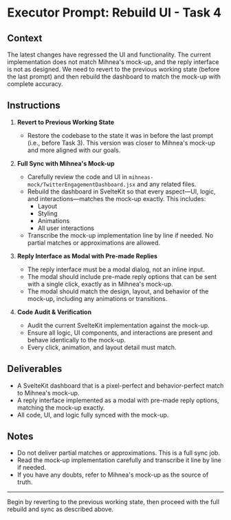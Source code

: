 # Executor Prompt: Rebuild UI - Task 4

## Context

The latest changes have regressed the UI and functionality. The current implementation does not match Mihnea's mock-up, and the reply interface is not as designed. We need to revert to the previous working state (before the last prompt) and then rebuild the dashboard to match the mock-up with complete accuracy.

## Instructions

1. **Revert to Previous Working State**
   - Restore the codebase to the state it was in before the last prompt (i.e., before Task 3). This version was closer to Mihnea's mock-up and more aligned with our goals.

2. **Full Sync with Mihnea's Mock-up**
   - Carefully review the code and UI in `mihneas-mock/TwitterEngagementDashboard.jsx` and any related files.
   - Rebuild the dashboard in SvelteKit so that every aspect—UI, logic, and interactions—matches the mock-up exactly. This includes:
     - Layout
     - Styling
     - Animations
     - All user interactions
   - Transcribe the mock-up implementation line by line if needed. No partial matches or approximations are allowed.

3. **Reply Interface as Modal with Pre-made Replies**
   - The reply interface must be a modal dialog, not an inline input.
   - The modal should include pre-made reply options that can be sent with a single click, exactly as in Mihnea's mock-up.
   - The modal should match the design, layout, and behavior of the mock-up, including any animations or transitions.

4. **Code Audit & Verification**
   - Audit the current SvelteKit implementation against the mock-up.
   - Ensure all logic, UI components, and interactions are present and behave identically to the mock-up.
   - Every click, animation, and layout detail must match.

## Deliverables

- A SvelteKit dashboard that is a pixel-perfect and behavior-perfect match to Mihnea's mock-up.
- A reply interface implemented as a modal with pre-made reply options, matching the mock-up exactly.
- All code, UI, and logic fully synced with the mock-up.

## Notes

- Do not deliver partial matches or approximations. This is a full sync job.
- Read the mock-up implementation carefully and transcribe it line by line if needed.
- If you have any doubts, refer to Mihnea's mock-up as the source of truth.

---

Begin by reverting to the previous working state, then proceed with the full rebuild and sync as described above. 